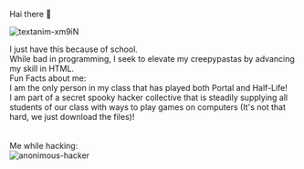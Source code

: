 Hai there 👋<br>

![textanim-xm9iN](https://github.com/EmptyAnthology/EmptyAnthology/assets/145001247/a9943177-1ab3-44e1-aa37-cef2e803388a)

I just have this because of school. <br>
While bad in programming, I seek to elevate my creepypastas by advancing my skill in HTML.<br>
Fun Facts about me:<br>
I am the only person in my class that has played both Portal and Half-Life!<br>
I am part of a secret spooky hacker collective that is steadily supplying all students of our class with ways to play games on computers (It's not that hard, we just download the files)!<br>
<br>
<br>
Me while hacking:<br>
![anonimous-hacker](https://github.com/EmptyAnthology/EmptyAnthology/assets/145001247/59756f8f-230c-4e30-8043-bee5bb1b5a60)
